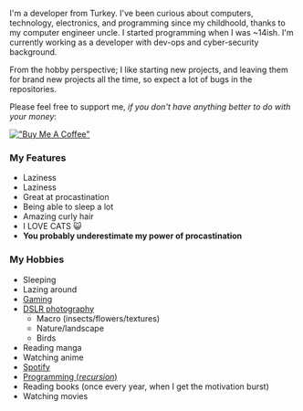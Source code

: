 I'm a developer from Turkey. I've been curious about computers, technology, electronics, and programming since my childhoold, thanks to my computer engineer uncle. I started programming when I was ~14ish. I'm currently working as a developer with dev-ops and cyber-security background.

From the hobby perspective; I like starting new projects, and leaving them for brand new projects all the time, so expect a lot of bugs in the repositories.

Please feel free to support me, _if you don't have anything better to do with your money_:

[!["Buy Me A Coffee"](https://www.buymeacoffee.com/assets/img/custom_images/orange_img.png)](https://www.buymeacoffee.com/recoskyler)

### My Features

- Laziness
- Laziness
- Great at procastination
- Being able to sleep a lot
- Amazing curly hair
- I LOVE CATS 😺
- **You probably underestimate my power of procastination**

### My Hobbies

- Sleeping
- Lazing around
- [Gaming](https://steamcommunity.com/id/recoskyler)
- [DSLR photography](https://instagram.com/recoskyler)
  - Macro (insects/flowers/textures)
  - Nature/landscape
  - Birds
- Reading manga
- Watching anime
- [Spotify](https://open.spotify.com/user/vuv5vdjw6k5pcamh083xar7ig?si=0059635748244fd5)
- [Programming (_recursion_)](https://github.com/recoskyler)
- Reading books (once every year, when I get the motivation burst)
- Watching movies

